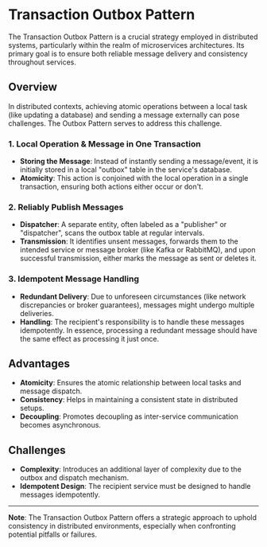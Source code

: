 # Transaction Outbox Pattern

The Transaction Outbox Pattern is a crucial strategy employed in distributed systems, particularly within the realm of microservices architectures. Its primary goal is to ensure both reliable message delivery and consistency throughout services.

## Overview

In distributed contexts, achieving atomic operations between a local task (like updating a database) and sending a message externally can pose challenges. The Outbox Pattern serves to address this challenge.

### 1. Local Operation & Message in One Transaction

- **Storing the Message**: Instead of instantly sending a message/event, it is initially stored in a local "outbox" table in the service's database.
- **Atomicity**: This action is conjoined with the local operation in a single transaction, ensuring both actions either occur or don't.

### 2. Reliably Publish Messages

- **Dispatcher**: A separate entity, often labeled as a "publisher" or "dispatcher", scans the outbox table at regular intervals.
- **Transmission**: It identifies unsent messages, forwards them to the intended service or message broker (like Kafka or RabbitMQ), and upon successful transmission, either marks the message as sent or deletes it.

### 3. Idempotent Message Handling

- **Redundant Delivery**: Due to unforeseen circumstances (like network discrepancies or broker guarantees), messages might undergo multiple deliveries.
- **Handling**: The recipient's responsibility is to handle these messages idempotently. In essence, processing a redundant message should have the same effect as processing it just once.

## Advantages

- **Atomicity**: Ensures the atomic relationship between local tasks and message dispatch.
- **Consistency**: Helps in maintaining a consistent state in distributed setups.
- **Decoupling**: Promotes decoupling as inter-service communication becomes asynchronous.

## Challenges

- **Complexity**: Introduces an additional layer of complexity due to the outbox and dispatch mechanism.
- **Idempotent Design**: The recipient service must be designed to handle messages idempotently.

---

**Note**: The Transaction Outbox Pattern offers a strategic approach to uphold consistency in distributed environments, especially when confronting potential pitfalls or failures.
